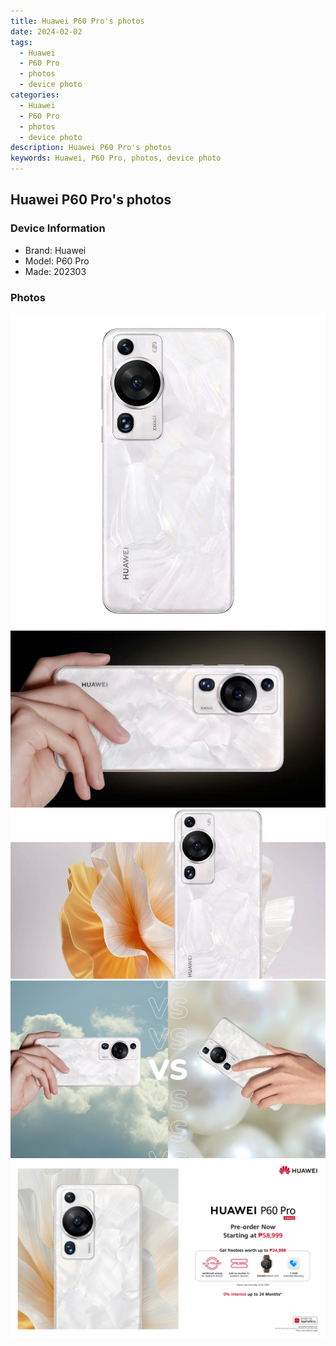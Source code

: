 ```yaml
---
title: Huawei P60 Pro's photos
date: 2024-02-02
tags: 
  - Huawei
  - P60 Pro
  - photos
  - device photo
categories: 
  - Huawei
  - P60 Pro
  - photos
  - device photo
description: Huawei P60 Pro's photos
keywords: Huawei, P60 Pro, photos, device photo
---
```


## Huawei P60 Pro's photos

### Device Information

- Brand: Huawei
- Model: P60 Pro
- Made: 202303

### Photos

![/images/best-assets/devices/huawei/huawei-p60-pro/1.jpg](/images/best-assets/devices/huawei/huawei-p60-pro/1.jpg)
![/images/best-assets/devices/huawei/huawei-p60-pro/2.jpg](/images/best-assets/devices/huawei/huawei-p60-pro/2.jpg)
![/images/best-assets/devices/huawei/huawei-p60-pro/3.jpg](/images/best-assets/devices/huawei/huawei-p60-pro/3.jpg)
![/images/best-assets/devices/huawei/huawei-p60-pro/4.jpg](/images/best-assets/devices/huawei/huawei-p60-pro/4.jpg)
![/images/best-assets/devices/huawei/huawei-p60-pro/5.jpg](/images/best-assets/devices/huawei/huawei-p60-pro/5.jpg)
